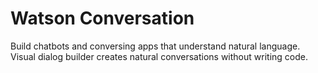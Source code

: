 # Watson Conversation

Build chatbots and conversing apps that understand natural language. Visual dialog builder creates natural conversations without writing code.
